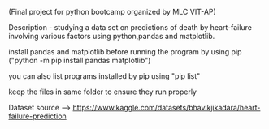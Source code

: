 (Final project for python bootcamp organized by MLC VIT-AP)


Description - studying a data set on predictions of death by heart-failure involving various factors using python,pandas and matplotlib.

install pandas and matplotlib before running the program by using pip ("python -m pip install pandas matplotlib")

you can also list programs installed by pip using "pip list"

keep the files in same folder to ensure they run properly

Dataset source --> https://www.kaggle.com/datasets/bhavikjikadara/heart-failure-prediction
